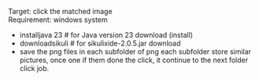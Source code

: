 Target: click the matched image<br>
Requirement: windows system

- installjava 23  # for Java version 23 download (install)
- downloadsikuli # for sikulixide-2.0.5.jar download
- save the png files in each subfolder of png
  each subfolder store similar pictures, once one if them done the click, it continue to the next folder click job.

